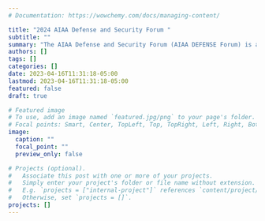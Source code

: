 ```yaml
---
# Documentation: https://wowchemy.com/docs/managing-content/

title: "2024 AIAA Defense and Security Forum "
subtitle: ""
summary: "The AIAA Defense and Security Forum (AIAA DEFENSE Forum) is a Secret/NOFORN event providing a venue for leaders from government, military, industry, and academia to advance and accelerate innovation. The forum’s program consists of two main parts: a technical program offering a deep analysis on research and technologies geared to solve specific problems, and high-level plenary sessions tackling the most pressing issues impacting the future of national security."
authors: []
tags: []
categories: []
date: 2023-04-16T11:31:18-05:00
lastmod: 2023-04-16T11:31:18-05:00
featured: false
draft: true

# Featured image
# To use, add an image named `featured.jpg/png` to your page's folder.
# Focal points: Smart, Center, TopLeft, Top, TopRight, Left, Right, BottomLeft, Bottom, BottomRight.
image:
  caption: ""
  focal_point: ""
  preview_only: false

# Projects (optional).
#   Associate this post with one or more of your projects.
#   Simply enter your project's folder or file name without extension.
#   E.g. `projects = ["internal-project"]` references `content/project/deep-learning/index.md`.
#   Otherwise, set `projects = []`.
projects: []
---
```

